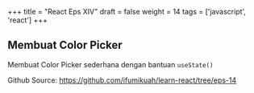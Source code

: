+++
title = "React Eps XIV"
draft = false
weight = 14
tags = ['javascript', 'react']
+++

## Membuat Color Picker

Membuat Color Picker sederhana dengan bantuan `useState()`

Github Source: https://github.com/ifumikuah/learn-react/tree/eps-14